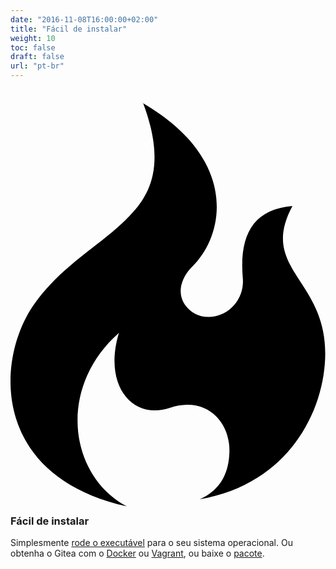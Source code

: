 ```yaml
---
date: "2016-11-08T16:00:00+02:00"
title: "Fácil de instalar"
weight: 10
toc: false
draft: false
url: "pt-br"
---
```


<h3>
	<svg class="octicon octicon-flame" viewBox="0 0 12 16" version="1.1" aria-hidden="true">
		<path fill-rule="evenodd" d="M5.05.31c.81 2.17.41 3.38-.52 4.31C3.55 5.67 1.98 6.45.9 7.98c-1.45 2.05-1.7 6.53 3.53 7.7-2.2-1.16-2.67-4.52-.3-6.61-.61 2.03.53 3.33 1.94 2.86 1.39-.47 2.3.53 2.27 1.67-.02.78-.31 1.44-1.13 1.81 3.42-.59 4.78-3.42 4.78-5.56 0-2.84-2.53-3.22-1.25-5.61-1.52.13-2.03 1.13-1.89 2.75.09 1.08-1.02 1.8-1.86 1.33-.67-.41-.66-1.19-.06-1.78C8.18 5.31 8.68 2.45 5.05.32L5.03.3l.02.01z"></path>
	</svg>
	Fácil de instalar
</h3>

Simplesmente [rode o executável](https://docs.gitea.io/en-us/install-from-binary/) para o seu sistema operacional.
Ou obtenha o Gitea com o [Docker](https://github.com/go-gitea/gitea/tree/master/docker) ou 
[Vagrant](https://github.com/geerlingguy/ansible-vagrant-examples/tree/master/gogs),
ou baixe o [pacote](https://docs.gitea.io/en-us/install-from-package/).
